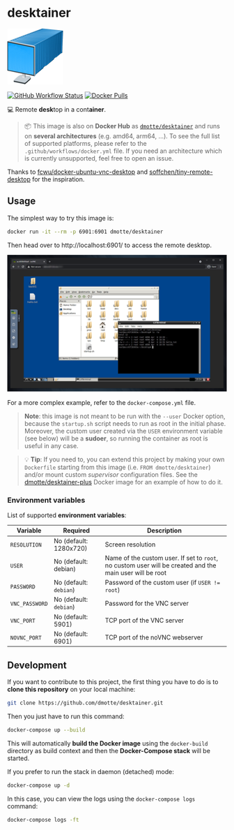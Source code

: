 # desktainer

![](desktainer-icon-128.png)

[![GitHub Workflow Status](https://img.shields.io/github/workflow/status/dmotte/desktainer/docker?logo=github&style=flat-square)](https://github.com/dmotte/desktainer/actions)
[![Docker Pulls](https://img.shields.io/docker/pulls/dmotte/desktainer?logo=docker&style=flat-square)](https://hub.docker.com/r/dmotte/desktainer)

:computer: Remote **desk**top in a cont**ainer**.

> :package: This image is also on **Docker Hub** as [`dmotte/desktainer`](https://hub.docker.com/r/dmotte/desktainer) and runs on **several architectures** (e.g. amd64, arm64, ...). To see the full list of supported platforms, please refer to the `.github/workflows/docker.yml` file. If you need an architecture which is currently unsupported, feel free to open an issue.

Thanks to [fcwu/docker-ubuntu-vnc-desktop](https://github.com/fcwu/docker-ubuntu-vnc-desktop) and [soffchen/tiny-remote-desktop](https://github.com/soffchen/tiny-remote-desktop) for the inspiration.

## Usage

The simplest way to try this image is:

```bash
docker run -it --rm -p 6901:6901 dmotte/desktainer
```

Then head over to http://localhost:6901/ to access the remote desktop.

![screen01](screen01.png)

For a more complex example, refer to the `docker-compose.yml` file.

> **Note**: this image is not meant to be run with the `--user` Docker option, because the `startup.sh` script needs to run as root in the initial phase. Moreover, the custom user created via the `USER` environment variable (see below) will be a **sudoer**, so running the container as root is useful in any case.

> :bulb: **Tip**: If you need to, you can extend this project by making your own `Dockerfile` starting from this image (i.e. `FROM dmotte/desktainer`) and/or mount custom *supervisor* configuration files. See the [dmotte/desktainer-plus](https://github.com/dmotte/desktainer-plus) Docker image for an example of how to do it.

### Environment variables

List of supported **environment variables**:

Variable       | Required               | Description
-------------- | ---------------------- | ---
`RESOLUTION`   | No (default: 1280x720) | Screen resolution
`USER`         | No (default: debian)   | Name of the custom user. If set to `root`, no custom user will be created and the main user will be root
`PASSWORD`     | No (default: `debian`) | Password of the custom user (if `USER != root`)
`VNC_PASSWORD` | No (default: `debian`) | Password for the VNC server
`VNC_PORT`     | No (default: 5901)     | TCP port of the VNC server
`NOVNC_PORT`   | No (default: 6901)     | TCP port of the noVNC webserver

## Development

If you want to contribute to this project, the first thing you have to do is to **clone this repository** on your local machine:

```bash
git clone https://github.com/dmotte/desktainer.git
```

Then you just have to run this command:

```bash
docker-compose up --build
```

This will automatically **build the Docker image** using the `docker-build` directory as build context and then the **Docker-Compose stack** will be started.

If you prefer to run the stack in daemon (detached) mode:

```bash
docker-compose up -d
```

In this case, you can view the logs using the `docker-compose logs` command:

```bash
docker-compose logs -ft
```

